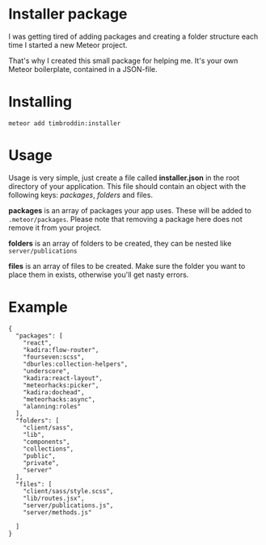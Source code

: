 # Installer package
I was getting tired of adding packages and creating a folder structure each time I started a new Meteor project.

That's why I created this small package for helping me. It's your own Meteor boilerplate, contained in a JSON-file.

# Installing
	
	meteor add timbroddin:installer
	
# Usage
Usage is very simple, just create a file called **installer.json** in the root directory of your application. This file should contain an object with the following keys: *packages*, *folders* and files.

**packages** is an array of packages your app uses. These will be added to `.meteor/packages`. Please note that removing a package here does not remove it from your project.

**folders** is an array of folders to be created, they can be nested like `server/publications`

**files** is an array of files to be created. Make sure the folder you want to place them in exists, otherwise you'll get nasty errors.

# Example

	{
	  "packages": [
		"react",
		"kadira:flow-router",
		"fourseven:scss",
		"dburles:collection-helpers",
		"underscore",
		"kadira:react-layout",
		"meteorhacks:picker",
		"kadira:dochead",
		"meteorhacks:async",
		"alanning:roles"
	  ],
	  "folders": [
		"client/sass",
		"lib",
		"components",
		"collections",
		"public",
		"private",
		"server"
	  ],
	  "files": [
		"client/sass/style.scss",
		"lib/routes.jsx",
		"server/publications.js",
		"server/methods.js"

	  ]
	}

